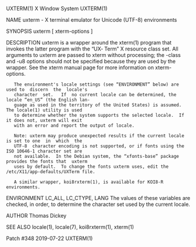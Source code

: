 UXTERM(1)                                   X Window System                                  UXTERM(1)

NAME
       uxterm - X terminal emulator for Unicode (UTF-8) environments

SYNOPSIS
       uxterm [ xterm-options ]

DESCRIPTION
       uxterm  is  a wrapper around the xterm(1) program that invokes the latter program with the “UX‐
       Term” X resource class set.  All arguments to uxterm are passed to  xterm  without  processing;
       the  -class  and -u8 options should not be specified because they are used by the wrapper.  See
       the xterm manual page for more information on xterm-options.

       The environment's locale settings (see “ENVIRONMENT” below) are used to  discern  the  locale's
       character  set.   If  no current locale can be determined, the locale “en_US” (the English lan‐
       guage as used in the territory of the United States) is assumed.  The locale(1) utility is used
       to determine whether the system supports the selected locale.  If it does not, uxterm will exit
       with an error and report the output of locale.

       Note: uxterm may produce unexpected results if the current locale is set to one  in  which  the
       UTF-8  character encoding is not supported, or if fonts using the ISO 10646-1 character set are
       not available.  In the Debian system, the “xfonts-base” package provides the fonts that  uxterm
       uses by default.  To change the fonts uxterm uses, edit the /etc/X11/app-defaults/UXTerm file.

       A similar wrapper, koi8rxterm(1), is available for KOI8-R environments.

ENVIRONMENT
       LC_ALL, LC_CTYPE, LANG
              The values of these variables are checked, in order, to determine the character set used
              by the current locale.

AUTHOR
       Thomas Dickey

SEE ALSO
       locale(1), locale(7), koi8rxterm(1), xterm(1)

Patch #348                                    2019-07-22                                     UXTERM(1)
